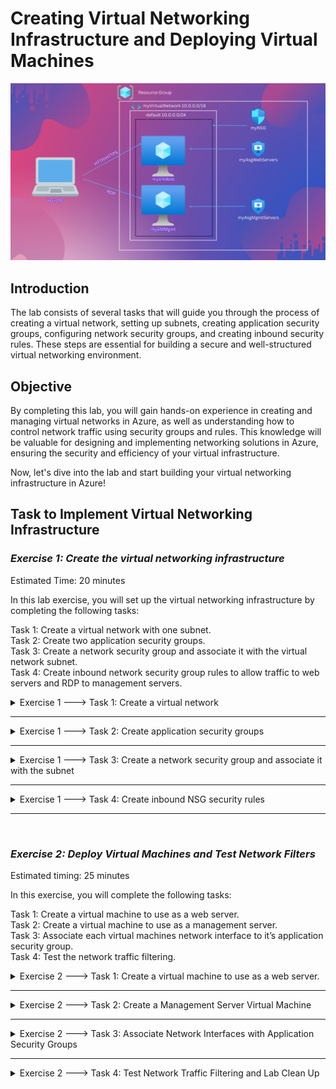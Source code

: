 
# Creating Virtual Networking Infrastructure and Deploying Virtual Machines

![Network and Application Security Groups](https://github.com/0xbythesecond/Virtual-Networking-Deploying-Virtual-Machines/blob/main/Network%20and%20Application%20Security%20Group.png?raw=true)

## Introduction
The lab consists of several tasks that will guide you through the process of creating a virtual network, setting up subnets, creating application security groups, configuring network security groups, and creating inbound security rules. These steps are essential for building a secure and well-structured virtual networking environment.

## Objective
By completing this lab, you will gain hands-on experience in creating and managing virtual networks in Azure, as well as understanding how to control network traffic using security groups and rules. This knowledge will be valuable for designing and implementing networking solutions in Azure, ensuring the security and efficiency of your virtual infrastructure.

Now, let's dive into the lab and start building your virtual networking infrastructure in Azure!

## Task to Implement Virtual Networking Infrastructure

### *Exercise 1: Create the virtual networking infrastructure*

Estimated Time: 20 minutes

In this lab exercise, you will set up the virtual networking infrastructure by completing the following tasks:

Task 1: Create a virtual network with one subnet.<br/>
Task 2: Create two application security groups.<br/>
Task 3: Create a network security group and associate it with the virtual network subnet.<br/>
Task 4: Create inbound network security group rules to allow traffic to web servers and RDP to management servers.<br/>

<details> 
  <summary> Exercise 1 ---> Task 1: Create a virtual network </summary>

Sign in to the Azure portal using an account that has the Owner or Contributor role in the Azure subscription.
  <br />
- In the Azure portal, search for `Virtual networks` and select it from the results. <br />
- Click on `+ Create` on the Virtual networks blade.<br />
- On the Basics tab of the Create virtual network blade, provide the following details: <br />
- Subscription: Select the Azure subscription you are using for this lab.<br />
- Resource group: Click on `Create new` and enter the name `AZ500LAB07`.<br />
- Name: Enter `myVirtualNetwork`. <br />
- Region: Select `South Central US` or a region that would be nearest to you. 
  
<br />
<br />

|Setting	| Value|
| --------| --------|  
|Subscription |	the name of the Azure subscription you are using in this lab|
|Resource group	| click Create new and type the name AZ500LAB07|
|Name |	myVirtualNetwork |
|Region |	South Central US or Preferred Regions That is Nearest to You|
  
<img src="https://github.com/0xbythesecond/Virtual-Networking-Deploying-Virtual-Machines/blob/main/Setting%20Up%20Virtual%20Network.png?raw=true" height="57%" width="59.3%" alt="Basics of Virtual Network"/>

Switch to the IP addresses tab, set the IPv4 address space to `10.0.0.0/16`, and set the Subnet address range to `10.0.0.0/24`
Click on `Review + create` and then click `Create` to create the virtual network.
  
| Setting |	Value |
| -------------  | ---------- |  
|Subnet name |	default |
|Subnet address range	| 10.0.0.0/24 |
  
<img src="https://github.com/0xbythesecond/Virtual-Networking-Deploying-Virtual-Machines/blob/main/Review%20Creation%20of%20Virtual%20Network.png?raw=true" height="50%" width="50%" alt="Review Creation of Virtual Network"/>

  </details>
<hr>
  
  <details>
  <summary> Exercise 1 ---> Task 2: Create application security groups </summary>

In the Azure portal, search for `Application security groups` and select it from the results.
  <br />
- Click on `+ Create` on the Application security groups blade.<br />
- On the Basics tab of the Create an application security group blade, provide the following details:<br />
- Resource group: Select `AZ500LAB07` or your preferred Resource Group Name that would be that lab.<br />
- Name: Enter `myAsgWebServers` (this group will be for web servers).<br />
- Click on `Review + create` and then click `Create`.
- Repeat steps 2-4 to create another application security group with the following details:<br />
- Resource group: Select `AZ500LAB07`.<br />
- Name: Enter `myAsgMgmtServers` (this group will be for management servers).<br />
  
| Setting |	Value|
|----------- | ----------- |  
|Resource group |	AZ500LAB07|
|Name |	myAsgWebServers | 
| Region |	South Central US|
  
  >**Note**: This group will be for the web servers.

<img src="https://github.com/0xbythesecond/Virtual-Networking-Deploying-Virtual-Machines/blob/main/Create%20ASG%20WebServers.png?raw=true" height="60%" width="60%" alt="websever asg"/>  
  
|Setting |	Value|
|----------- | ------------ |  
|Resource group |	AZ500LAB07|
|Name	| myAsgMgmtServers|
|Region |	South Central US|
  >**Note**: This group will be for the management servers.  
  
<img src="https://github.com/0xbythesecond/Virtual-Networking-Deploying-Virtual-Machines/blob/main/Create%20ASG%20MgmtServers.png?raw=true" height="60%" width="60%" alt="mgmtserver asg"/>
  
</details>
<hr>
<details> 
  <summary> Exercise 1 ---> Task 3: Create a network security group and associate it with the subnet</summary>

In the Azure portal, search for `Network security groups` and select it from the results.
  <br />
- Click on `+ Create` on the Network security groups blade.<br />
- On the Basics tab of the Create network security group blade, provide the following details:<br />
- Subscription: Select the Azure subscription you are using for this lab.<br />
- Resource group: Select `AZ500LAB07`.<br />
- Name: Enter `myNsg`.<br />
- Region: Select `East US`.<br />
- Click on "Review + create" and then click `Create`.<br />
  
| Setting |	Value|
| ----------- | ----------- |  
|Subscription |	the name of the Azure subscription you are using in this lab|
|Resource group	| AZ500LAB07|
|Name	| myNsg|
| Region |	South Central US|
 
<img src="https://github.com/0xbythesecond/Virtual-Networking-Deploying-Virtual-Machines/blob/main/Create%20NSG.png?raw=true" height="60%" width="60%" alt="Create NSG"/>  
  
- Navigate back to the Network security groups blade and select the `myNsg` entry.<br />
- On the myNsg blade, in the Settings section, click `Subnets` and then click `+ Associate`.<br />
- On the Associate subnet blade, provide the following details:<br />
- Virtual network: Select `myVirtualNetwork`.<br />
- Subnet: Select `default`.<br />
- Click `OK` to associate the network security group with the subnet.<br />
 
<img src="https://github.com/0xbythesecond/Virtual-Networking-Deploying-Virtual-Machines/blob/main/Associate%20NSG%20Subnet.png?raw=true" height="60%" width="60%" alt="Associate Subnet"/>  
  
| Setting |	Value |
| ----------- | -------- |  
|Virtual network	| myVirtualNetwork|
| Subnet |	default|

![Placeholder image](https://t3.ftcdn.net/jpg/02/48/42/64/360_F_248426448_NVKLywWqArG2ADUxDq6QprtIzsF82dMF.jpg)
  
  </details>
<hr>
<details>
  <summary> Exercise 1 ---> Task 4: Create inbound NSG security rules </summary>

- On the myNsg blade, in the Settings section, click `Inbound security rules`. <br />
- Review the default inbound security rules and then click `+ Add` to add a new rule. <br />
- On the Add inbound security rule. <br />
- On the Add inbound security rule blade, specify the following settings to allow TCP ports 80 and 443 to the myAsgWebServers application security group (leave all other values with their default values):

| Setting |	Value |
|---------| --------|
|Destination |	in the drop-down list, select Application security group and then click `myAsgWebServers`|
|Destination| port ranges	80,443|
|Protocol |	TCP |
| Priority |	100 (lower the number, the higher the priority) |
|Name |	Allow-Web-All|
 
![Placeholder](https://t3.ftcdn.net/jpg/02/48/42/64/360_F_248426448_NVKLywWqArG2ADUxDq6QprtIzsF82dMF.jpg)  
  
Add inbound security rule:
- Navigate to the "myNsg" blade. <br />
- In the Settings section, click "Inbound security rules" and then click "+ Add."<br />
- On the "Add inbound security rule" blade, provide the following settings:<br />
- Destination: Select "Application security group" and choose "myAsgMgmtServers."<br />
- Destination port ranges: Enter "3389."<br />
- Protocol: Select "TCP."<br />
- Priority: Set it to "110."<br />
- Name: Enter "Allow-RDP-All."<br />
- Click "Add" to create the new inbound rule.<br />
- Result: You have added an inbound security rule to allow RDP (TCP port 3389) traffic to the "myAsgMgmtServers" application security group.
 
  >**Note**: Result: You have deployed a virtual network, network security with inbound security rules, and two application security groups.

|Setting	| Value|
|---------- | ----------- |  
| Destination |	in the drop-down list, select Application security group and then click `myAsgMgmtServers`|
|Destination port ranges |	3389|
|Protocol	| TCP |
| Priority |	110 |
| Name |	Allow-RDP-All|


![Placeholder image](https://t3.ftcdn.net/jpg/02/48/42/64/360_F_248426448_NVKLywWqArG2ADUxDq6QprtIzsF82dMF.jpg)
  
</details>
<hr>
<br />

### *Exercise 2: Deploy Virtual Machines and Test Network Filters*

Estimated timing: 25 minutes

In this exercise, you will complete the following tasks:

Task 1: Create a virtual machine to use as a web server.<br />
Task 2: Create a virtual machine to use as a management server.<br />
Task 3: Associate each virtual machines network interface to it’s application security group.<br />
Task 4: Test the network traffic filtering.<br />

<details> 
  <summary> Exercise 2 ---> Task 1: Create a virtual machine to use as a web server.</summary>
<br />
Navigate to the Azure portal and search for `Virtual machines.`
- Click `+ Create` and select `+ Azure virtual machine` from the dropdown list.
  <br />
  
![Placeholder image](https://t3.ftcdn.net/jpg/02/48/42/64/360_F_248426448_NVKLywWqArG2ADUxDq6QprtIzsF82dMF.jpg)
  
- On the Basics tab of the "Create a virtual machine" blade, provide the following settings:<br />
- Subscription: Select the Azure subscription for this lab.<br />
- Resource group: Choose `AZ500LAB07`<br />
- Virtual machine name: Enter `myVmWeb`<br />
- Region: Select `(US)South Central US or the nearest region to you`<br />
- Image: Choose `Windows Server 2022 Datacenter: Azure Edition - x64 Gen2`<br />
- Size: Select `Standard D2s v3`<br />
- Username: Enter `Student`<br />
- Password: Use your personal password.<br />
- Confirm password: Retype your password.<br />
- Public inbound ports: Set it to 'None'<br />
- Would you like to use an existing Windows Server License: 'Leave selection unchecked`<br />

![Placeholder image](https://t3.ftcdn.net/jpg/02/48/42/64/360_F_248426448_NVKLywWqArG2ADUxDq6QprtIzsF82dMF.jpg)

- Click "Next: Disks" and set the OS disk type to `Standard HDD`<br />
  
  ![Placeholder image](https://t3.ftcdn.net/jpg/02/48/42/64/360_F_248426448_NVKLywWqArG2ADUxDq6QprtIzsF82dMF.jpg) 
 
- Click "Next: Networking" and select the previously created network `myVirtualNetwork`<br />
- Under "NIC network security group," choose `None`<br />
  
![Placeholder image](https://t3.ftcdn.net/jpg/02/48/42/64/360_F_248426448_NVKLywWqArG2ADUxDq6QprtIzsF82dMF.jpg)

  
- Click "Next: Management" and then "Next: Monitoring."<br />
- On the "Monitoring" tab, verify that "Boot diagnostics" is enabled with a managed storage account.<br />
  
| Setting |	Value|
|------------------ | ---------------- |  
| Boot diagnostics |	Enabled with managed storage account (recommended) |
  
- Click "Review + create" and ensure successful validation.<br />
- Click "Create" to deploy the virtual machine.<br />

|Setting |	Value |
| ------------ | ----------- |  
|Subscription |	the name of the Azure subscription you will be using in this lab |
|Resource group |	AZ500LAB07|
|Virtual machine name	| myVmWeb |
|Region	|(US) South Central US|
|Image |	Windows Server 2022 Datacenter: Azure Edition- x64 Gen2|
|Size |	Standard D2s v3 |
|Username |	Student|
|Password |	Please use your personal password created|
|Confirm password |	Retype your password|
|Public inbound ports |	None|
|Would you like to use an existing Windows Server License |	No  |
  
</details>
<hr>
<details> 
  <summary> Exercise 2 ---> Task 2: Create a Management Server Virtual Machine</summary>
<br />
Navigate to the Azure portal and go to the Virtual machines blade.<br />
  
  >**Note**: The following will be the same as the previous Virtual Machine except for the Management Server, so no pictured image. 
  
- Click `+ Create` and select `+ Azure virtual machine` from the dropdown list.<br />
- On the Basics tab of the "Create a virtual machine" blade, provide the following settings:<br />
- Subscription: Select the Azure subscription for this lab.<br />
- Resource group: Choose `AZ500LAB07.`<br />
- Virtual machine name: Enter `myVMMgmt.`<br />
- Region: Select `South Central US`<br />
- Image: Choose `Windows Server 2022 Datacenter: Azure Edition - x64 Gen2.`<br />
- Size: Select `Standard D2s v3.`<br />
- Username: Enter `Student.`<br />
- Password: Use your personal password.<br />
- Public inbound ports: Set it to `None.`<br />
- Already have a Windows Server license: Select `No.`<br />
  
| Setting |	Value |
| ---------- | ----------- |  
| Subscription |	the name of the Azure subscription you will be using in this lab |
| Resource group |	AZ500LAB07|
| Virtual machine name |	myVMMgmt |
| Region |	South Central US or preferred region that is nearest to you|
| Image	| Windows Server 2022 Datacenter: Azure Edition - x64 Gen2 |
| Size |	Standard D2s v3|
| Username |	Student|
| Password |	Please use your personal password that you create|
| Public inbound ports |	None|
| Already have a Windows Server license |	No|
  
  >**Note**: For public inbound ports, we will rely on the precreated NSG.

- Click `Next: Disks` and set the OS disk type to `Standard HDD`<br />
- Click `Next: Networking` and select the previously created network `myVirtualNetwork`<br />
- Under "NIC network security group," choose `None.`<br />
- Click "Next: Management" and then `Next: Monitoring.`<br />
- On the "Monitoring" tab, verify that `Boot diagnostics` is enabled with a managed storage account.<br />
- Click `Review + create` and ensure successful validation.<br />
- Click `Create` to deploy the virtual machine.
  
  >**Note**: Wait for both virtual machines to be provisioned before continuing.
  
  </details>
<hr>

<details>
  <summary> Exercise 2 ---> Task 3: Associate Network Interfaces with Application Security Groups</summary> 
<br />
Go to the Virtual machines blade in the Azure portal and verify that both virtual machines are listed with the "Running" status.<br />
  
- Click the entry for the "myVMWeb" virtual machine.<br />
- On the "myVMWeb" blade, click "Networking" in the Settings section.<br />
- On the "myVMWeb | Networking" blade, click the "Application security groups" tab.<br />
- Click "Configure the application security groups" and select "myAsgWebServers" from the Application security group drop-down list.<br />
- Click "Save."<br />
  
![Placeholder image](https://t3.ftcdn.net/jpg/02/48/42/64/360_F_248426448_NVKLywWqArG2ADUxDq6QprtIzsF82dMF.jpg)
  
- Navigate back to the Virtual machines blade and click the entry for the "myVMMgmt" virtual machine.<br />
- On the "myVMMgmt" blade, click "Networking" in the Settings section.<br />
- On the "myVMMgmt | Networking" blade, click the "Application security groups" tab.<br />
- Click "Configure the application security groups" and select "myAsgMgmtServers" from the Application security group drop-down list.<br />
- Click "Save."
  </details>
  <hr>
  
<details>
  <summary> Exercise 2 ---> Task 4: Test Network Traffic Filtering and Lab Clean Up</summary>
<br />
Go to the "myVMMgmt" virtual machine blade in the Azure portal.<br />
  
- Click "Connect" and select "RDP" from the drop-down menu.<br />
- Download the RDP file and use it to connect to the "myVMMgmt" Azure VM via Remote Desktop using the provided credentials.<br />
- In the Azure portal, navigate to the "myVMWeb" virtual machine blade.<br />
- On the "myVMWeb" blade, in the Operations section, click "Run command" and then select "RunPowerShellScript."<br />
- Run the following command in the Run Command Script pane to install the Web server role on "myVMWeb":
  
```powershell
Install-WindowsFeature -name Web-Server -IncludeManagementTools
```  
  >**Note**: Wait for the installation to complete.
  
- In the Azure portal, navigate back to the "myVMWeb" blade. <br />
- Identify the Public IP address of the "myVmWeb" Azure VM.<br />
- Open another browser tab and navigate to the identified IP address.<br />
- Verify that the default IIS web page is displayed, indicating that port 80 is allowed inbound from the internet based on the "myAsgWebServers" application security group.<br />
  
  >**Note**:Result: You have successfully validated the network security group (NSG) and application security group (ASG) configuration, and the network traffic is being correctly managed.

Lab Cleanup:
To avoid incurring unexpected costs, it is essential to remove any unused Azure resources.

Open the Cloud Shell by clicking the first icon in the top right of the Azure Portal.<br />
If prompted, select PowerShell and Create storage.<br />
In the PowerShell session within the Cloud Shell pane, run the following command to remove the resource group you created in this lab:<br />

```powershell
 Remove-AzResourceGroup -Name "AZ500LAB07" -Force -AsJob
```
  
Close the Cloud Shell pane.
  
  </details>
